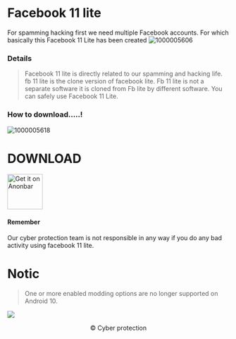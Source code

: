 # Facebook 11 lite
For spamming hacking first we need multiple Facebook accounts. For which basically this Facebook 11 Lite has been created
![1000005606](https://github.com/infocp/Fb-11-lite/assets/158504182/d78957c9-4f83-4b90-bc29-5f7dd843f593)
### Details 
> Facebook 11 lite is directly related to our spamming and hacking life. fb 11 lite is the clone version of facebook lite. Fb 11 lite is not a separate software it is cloned from Fb lite by different software. You can safely use Facebook 11 Lite. 

 ### How to download.....!

![1000005618](https://github.com/infocp/Fb-11-lite/assets/158504182/5a5541a2-c387-44fe-9fe1-f5f4e0f58f49)


# DOWNLOAD
<!-- Click the download button to download latest release app. -->
[<img src="https://freepngimg.com/thumb/download_now_button/25800-4-download-now-button-blue.png"
     alt="Get it on Anonbar"
     height="80">]([https://www.google.com/search?q=anonbar+fb+11+lite&oq=Anonbar&gs_lcrp=EgZjaHJvbWUqBggFEEUYOzIGCAAQRRg8MgYIARBFGDwyBggCEEUYPDIJCAMQRRg5GIAEMgYIBBBFGDwyBggFEEUYOzIGCAYQRRg7MgYIBxBFGDvSAQgzNTgzajBqN6gCALACAA&client=ms-android-kddi-jp-revc&sourceid=chrome-mobile&ie=UTF-8](https://www.google.com/search?q=https%3A%2F%2Ffb11lite.my.id&oq=https%3A%2F%2Ffb11lite.my.id&gs_lcrp=EgZjaHJvbWUqBggBEEUYOzIGCAAQRRg6MgYIARBFGDsyBggCEEUYPDIGCAMQRRg8MgYIBBBFGDwyBggFEEUYPDIGCAYQRRg8MgYIBxAjGCfSAQgxOTk1ajBqNKgCDrACAQ&client=ms-android-kddi-jp-revc&sourceid=chrome-mobile&ie=UTF-8))
<!-- BEGIN LATEST DOWNLOAD BUTTON -->

#### Remember
Our cyber ​​protection team is not responsible in any way if you do any bad activity using facebook 11 lite.
# Notic 
> One or more enabled modding options are no longer supported on Android 10.
> 
![](https://komarev.com/ghpvc/?username=your-github-username&label=Total+download)
 <div align="center">
© Cyber protection
